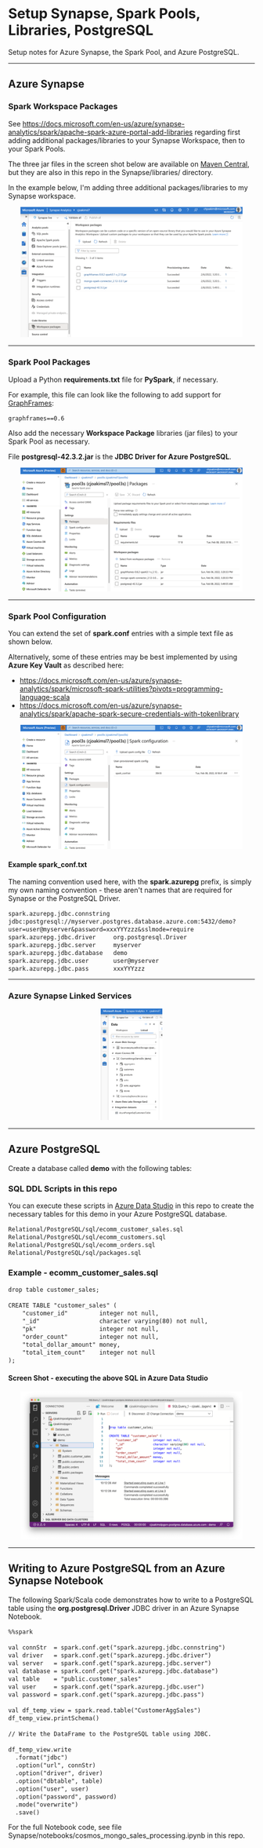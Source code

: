 # Setup Synapse, Spark Pools, Libraries, PostgreSQL

Setup notes for Azure Synapse, the Spark Pool, and Azure PostgreSQL.

---

## Azure Synapse 

### Spark Workspace Packages 

See https://docs.microsoft.com/en-us/azure/synapse-analytics/spark/apache-spark-azure-portal-add-libraries regarding first adding additional
packages/libraries to your Synapse Workspace, then to your Spark Pools.

The three jar files in the screen shot below are available on 
[Maven Central](https://search.maven.org/), but they are also in this repo in the
Synapse/libraries/ directory.

In the example below, I'm adding three additional packages/libraries
to my Synapse workspace.

<p align="center">
    <img src="img/spark-workspace-packages.png" width="90%">
</p>

---

### Spark Pool Packages 

Upload a Python **requirements.txt** file for **PySpark**, if necessary.

For example, this file can look like the following to add support for
[GraphFrames](https://pypi.org/project/graphframes/):

```
graphframes==0.6
```

Also add the necessary **Workspace Package** libraries (jar files) to your
Spark Pool as necessary.  

File **postgresql-42.3.2.jar** is the **JDBC Driver for Azure PostgreSQL**.

<p align="center">
    <img src="img/spark-pool-packages.png" width="90%">
</p>

---

### Spark Pool Configuration

You can extend the set of **spark.conf** entries with a simple text file
as shown below. 

Alternatively, some of these entries may be best implemented by using
**Azure Key Vault** as described here: 

- https://docs.microsoft.com/en-us/azure/synapse-analytics/spark/microsoft-spark-utilities?pivots=programming-language-scala
- https://docs.microsoft.com/en-us/azure/synapse-analytics/spark/apache-spark-secure-credentials-with-tokenlibrary

<p align="center">
    <img src="img/spark-pool-conf.png" width="90%">
</p>

#### Example spark_conf.txt

The naming convention used here, with the **spark.azurepg** prefix,
is simply my own naming convention - these aren't names that are
required for Synapse or the PostgreSQL Driver.

```
spark.azurepg.jdbc.connstring jdbc:postgresql://myserver.postgres.database.azure.com:5432/demo?user=user@myserver&password=xxxYYYzzz&sslmode=require
spark.azurepg.jdbc.driver     org.postgresql.Driver
spark.azurepg.jdbc.server     myserver
spark.azurepg.jdbc.database   demo
spark.azurepg.jdbc.user       user@myserver
spark.azurepg.jdbc.pass       xxxYYYzzz
```

---

### Azure Synapse Linked Services 

<p align="center">
    <img src="img/synapse-linked-services-list.png" width="25%">
</p>

---

## Azure PostgreSQL

Create a database called **demo** with the following tables:

### SQL DDL Scripts in this repo

You can execute these scripts in [Azure Data Studio](https://docs.microsoft.com/en-us/sql/azure-data-studio/download-azure-data-studio?) in this repo to create 
the necessary tables for this demo in your Azure PostgreSQL database.

```
Relational/PostgreSQL/sql/ecomm_customer_sales.sql
Relational/PostgreSQL/sql/ecomm_customers.sql
Relational/PostgreSQL/sql/ecomm_orders.sql
Relational/PostgreSQL/sql/packages.sql
```

### Example - ecomm_customer_sales.sql

```
drop table customer_sales;

CREATE TABLE "customer_sales" (
	"customer_id"         integer not null,
	"_id"                 character varying(80) not null,
	"pk"                  integer not null,
	"order_count"         integer not null,
	"total_dollar_amount" money,
	"total_item_count"    integer not null
);
```

#### Screen Shot - executing the above SQL in Azure Data Studio

<p align="center">
    <img src="img/azure-data-studio-create-table.png" width="90%">
</p>

---

## Writing to Azure PostgreSQL from an Azure Synapse Notebook

The following Spark/Scala code demonstrates how to write to
a PostgreSQL table using the **org.postgresql.Driver** JDBC driver
in an Azure Synapse Notebook.

```
%%spark

val connStr  = spark.conf.get("spark.azurepg.jdbc.connstring")
val driver   = spark.conf.get("spark.azurepg.jdbc.driver")
val server   = spark.conf.get("spark.azurepg.jdbc.server")
val database = spark.conf.get("spark.azurepg.jdbc.database")
val table    = "public.customer_sales"
val user     = spark.conf.get("spark.azurepg.jdbc.user")
val password = spark.conf.get("spark.azurepg.jdbc.pass")

val df_temp_view = spark.read.table("CustomerAggSales")
df_temp_view.printSchema()

// Write the DataFrame to the PostgreSQL table using JDBC.

df_temp_view.write
  .format("jdbc")
  .option("url", connStr)
  .option("driver", driver)
  .option("dbtable", table)
  .option("user", user)
  .option("password", password)
  .mode("overwrite")
  .save()
```

For the full Notebook code, see file
Synapse/notebooks/cosmos_mongo_sales_processing.ipynb in this repo.
